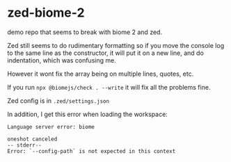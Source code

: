 # zed-biome-2

demo repo that seems to break with biome 2 and zed.

Zed still seems to do rudimentary formatting so if you move the console log to the same line as the constructor, it will put it on a new line, and do indentation, which was confusing me.

However it wont fix the array being on multiple lines, quotes, etc.

If you run `npx @biomejs/check . --write` it will fix all the problems fine.

Zed config is in `.zed/settings.json`

In addition, I get this error when loading the workspace:

```
Language server error: biome

oneshot canceled
-- stderr--
Error: `--config-path` is not expected in this context
```
